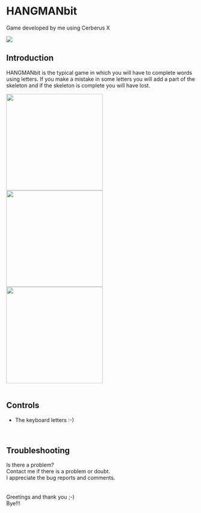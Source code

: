# HANGMANbit
Game developed by me using Cerberus X
</br>

<img src="https://user-images.githubusercontent.com/99989085/154798232-419e4a64-51fd-496c-a9e7-b7315c3b94a2.png"/>
</br>

## Introduction
HANGMANbit is the typical game in which you will have to complete words using letters. If you make a mistake in some letters you will add a part of the skeleton and if the skeleton is complete you will have lost.
</br>

<img src="https://user-images.githubusercontent.com/99989085/155517483-aed246ce-f066-437e-a02c-a0f0b453ffb1.png" width="256" height="256" />     <img src="https://user-images.githubusercontent.com/99989085/155517499-d0578f51-bfa6-494e-8e8b-4d48e978ff50.png" width="256" height="256" />     <img src="https://user-images.githubusercontent.com/99989085/155517526-518b16da-90ff-432f-aed6-d7ec9d27f201.png" width="256" height="256" >
</br>
</br>

## Controls
- The keyboard letters :-)
</br>

## Troubleshooting
Is there a problem?</br>
Contact me if there is a problem or doubt.</br>
I appreciate the bug reports and comments.</br>
</br>
</br>
Greetings and thank you ;-)</br>
Bye!!!
